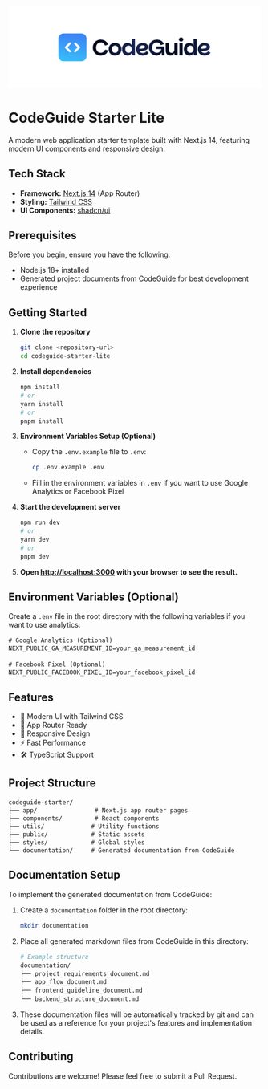 [![CodeGuide](/codeguide-backdrop.svg)](https://codeguide.dev)


# CodeGuide Starter Lite

A modern web application starter template built with Next.js 14, featuring modern UI components and responsive design.

## Tech Stack

- **Framework:** [Next.js 14](https://nextjs.org/) (App Router)
- **Styling:** [Tailwind CSS](https://tailwindcss.com/)
- **UI Components:** [shadcn/ui](https://ui.shadcn.com/)

## Prerequisites

Before you begin, ensure you have the following:
- Node.js 18+ installed
- Generated project documents from [CodeGuide](https://codeguide.dev/) for best development experience

## Getting Started

1. **Clone the repository**
   ```bash
   git clone <repository-url>
   cd codeguide-starter-lite
   ```

2. **Install dependencies**
   ```bash
   npm install
   # or
   yarn install
   # or
   pnpm install
   ```

3. **Environment Variables Setup (Optional)**
   - Copy the `.env.example` file to `.env`:
     ```bash
     cp .env.example .env
     ```
   - Fill in the environment variables in `.env` if you want to use Google Analytics or Facebook Pixel

4. **Start the development server**
   ```bash
   npm run dev
   # or
   yarn dev
   # or
   pnpm dev
   ```

5. **Open [http://localhost:3000](http://localhost:3000) with your browser to see the result.**

## Environment Variables (Optional)

Create a `.env` file in the root directory with the following variables if you want to use analytics:

```env
# Google Analytics (Optional)
NEXT_PUBLIC_GA_MEASUREMENT_ID=your_ga_measurement_id

# Facebook Pixel (Optional)
NEXT_PUBLIC_FACEBOOK_PIXEL_ID=your_facebook_pixel_id
```

## Features

- 🎨 Modern UI with Tailwind CSS
- 🚀 App Router Ready
- 📱 Responsive Design
- ⚡ Fast Performance
- 🛠 TypeScript Support

## Project Structure

```
codeguide-starter/
├── app/                # Next.js app router pages
├── components/         # React components
├── utils/             # Utility functions
├── public/            # Static assets
├── styles/            # Global styles
└── documentation/     # Generated documentation from CodeGuide
```

## Documentation Setup

To implement the generated documentation from CodeGuide:

1. Create a `documentation` folder in the root directory:
   ```bash
   mkdir documentation
   ```

2. Place all generated markdown files from CodeGuide in this directory:
   ```bash
   # Example structure
   documentation/
   ├── project_requirements_document.md             
   ├── app_flow_document.md
   ├── frontend_guideline_document.md
   └── backend_structure_document.md
   ```

3. These documentation files will be automatically tracked by git and can be used as a reference for your project's features and implementation details.

## Contributing

Contributions are welcome! Please feel free to submit a Pull Request.